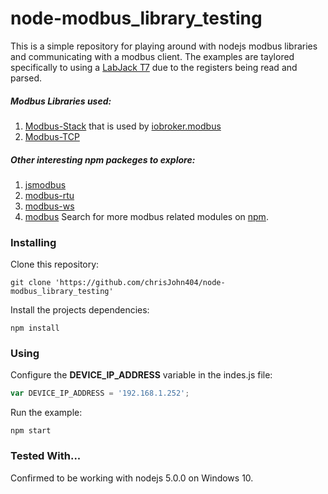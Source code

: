 # node-modbus_library_testing

This is a simple repository for playing around with nodejs modbus libraries and communicating with a modbus client.  The examples are taylored specifically to using a [LabJack T7](https://labjack.com/products/t7) due to the registers being read and parsed.

##### Modbus Libraries used:
1. [Modbus-Stack](https://www.npmjs.com/package/modbus-stack) that is used by [iobroker.modbus](https://www.npmjs.com/package/iobroker.modbus)
2. [Modbus-TCP](https://www.npmjs.com/package/modbus-tcp)

##### Other interesting npm packeges to explore:
1. [jsmodbus](https://www.npmjs.com/package/jsmodbus)
2. [modbus-rtu](https://www.npmjs.com/package/modbus-rtu)
3. [modbus-ws](https://www.npmjs.com/package/modbus-ws)
4. [modbus](https://www.npmjs.com/package/modbus)
Search for more modbus related modules on [npm](https://www.npmjs.com/browse/keyword/modbus).

### Installing
Clone this repository:
```
git clone 'https://github.com/chrisJohn404/node-modbus_library_testing'
```
Install the projects dependencies:
```
npm install
```

### Using
Configure the **DEVICE_IP_ADDRESS** variable in the indes.js file:
```javascript
var DEVICE_IP_ADDRESS = '192.168.1.252';
```
Run the example:
```
npm start
```

### Tested With...
Confirmed to be working with nodejs 5.0.0 on Windows 10.
